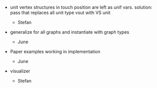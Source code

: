 - unit vertex structures in touch position are left as unif vars. solution: pass that replaces all unit type vsut with VS unit
  - Stefan

- generalize for all graphs and instantiate with graph types
  - June

- Paper examples working in implementation
  - June

- visualizer
  - Stefan